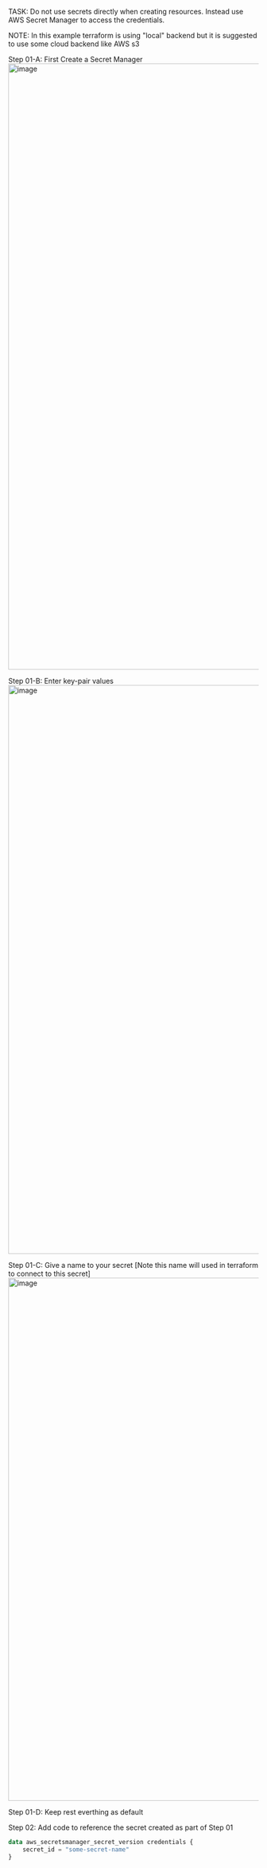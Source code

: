 TASK:
Do not use secrets directly when creating resources.
Instead use AWS Secret Manager to access the credentials.

NOTE:
In this example terraform is using "local" backend but it is suggested to use some cloud backend like AWS s3

Step 01-A:
First Create a Secret Manager
<img width="1217" alt="image" src="https://github.com/tulasyanrohit/terraform_notes/assets/159639918/b836d721-79b8-476a-bef2-0c66e7f00eed">

Step 01-B:
Enter key-pair values
<img width="1142" alt="image" src="https://github.com/tulasyanrohit/terraform_notes/assets/159639918/f77c4c37-a71d-44b7-be9d-426f3b4ea3cb">

Step 01-C:
Give a name to your secret [Note this name will used in terraform to connect to this secret]
<img width="1050" alt="image" src="https://github.com/tulasyanrohit/terraform_notes/assets/159639918/1141a294-732e-43bd-a71c-b1d108c58f50">

Step 01-D:
Keep rest everthing as default

Step 02:
Add code to reference the secret created as part of Step 01
```terraform
data aws_secretsmanager_secret_version credentials {
    secret_id = "some-secret-name"
}
```

